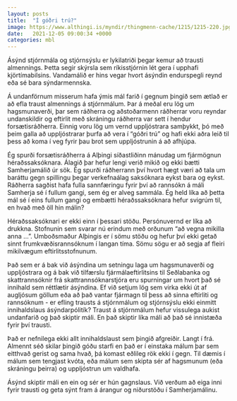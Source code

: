 ```yaml
---
layout: posts
title:  "Í góðri trú?"
image: https://www.althingi.is/myndir/thingmenn-cache/1215/1215-220.jpg
date:   2021-12-05 09:00:34 +0000
categories: mbl
---
```

Ásýnd stjórnmála og stjórnsýslu er lykilatriði þegar kemur að trausti almennings. Þetta segir skýrsla sem ríkisstjórnin lét gera í upphafi kjörtímabilsins. Vandamálið er hins vegar hvort ásýndin endurspegli reynd eða sé bara sýndarmennska. 

Á undanförnum misserum hafa ýmis mál farið í gegnum þingið sem ætlað er að efla traust almennings á stjórnmálum. Þar á meðal eru lög um hagsmunaverði, þar sem ráðherra og aðstoðarmenn ráðherrar voru reyndar undanskildir og eftirlit með skráningu ráðherra var sett í hendur forsætisráðherra. Einnig voru lög um vernd uppljóstrara samþykkt, þó með þeim galla að uppljóstrarar þurfa að vera í “góðri trú” og hafi ekki aðra leið til þess að koma í veg fyrir þau brot sem uppljóstrunin á að afhjúpa.

Ég spurði forsætisráðherra á Alþingi síðastliðinn mánudag um fjármögnun héraðssaksóknara. Álagið þar hefur lengi verið mikið og ekki bætti Samherjamálið úr sök. Ég spurði ráðherrann því hvort hægt væri að tala um baráttu gegn spillingu þegar verkefnaálag saksóknara eykst bara og eykst. Ráðherra sagðist hafa fulla sannfæringu fyrir því að rannsókn á máli Samherja sé í fullum gangi, sem ég er alveg sammála. Ég held líka að þetta mál sé í eins fullum gangi og embætti héraðssaksóknara hefur svigrúm til, en hvað með öll hin málin? 

Héraðssaksóknari er ekki einn í þessari stöðu. Persónuvernd er líka að drukkna. Stofnunin sem svarar nú erindum með orðunum “að vegna mikilla anna …”. Umboðsmaður Alþingis er í sömu stöðu og hefur því ekki getað sinnt frumkvæðisrannsóknum í langan tíma. Sömu sögu er að segja af fleiri mikilvægum eftirlitsstofnunum.

Það sem er á bak við ásýndina um setningu laga um hagsmunaverði og uppljóstrara og á bak við tilfærslu fjármálaeftirlitsins til Seðlabanka og skattrannsóknir frá skattrannsóknarstjóra eru spurningar um hvort það sé innihald sem réttlætir ásýndina. Ef við setjum lög sem virka ekki út af augljósum göllum eða að það vantar fjármagn til þess að sinna eftirliti og rannsóknum - er efling trausts á stjórnmálum og stjórnsýslu ekki einmitt innihaldslaus ásýndarpólitík? Traust á stjórnmálum hefur vissulega aukist undanfarið og það skiptir máli. En það skiptir líka máli að það sé innistæða fyrir því trausti. 

Það er nefnilega ekki allt innihaldslaust sem þingið afgreiðir. Langt í frá. Almennt séð skilar þingið góðu starfi en það er í einstaka málum þar sem eitthvað gerist og sama hvað, þá komast eðlileg rök ekki í gegn. Til dæmis í málum sem tengjast kvóta, eða málum sem skipta sér af hagsmunum (eða skráningu þeirra) og uppljóstrun um valdhafa. 

Ásýnd skiptir máli en ein og sér er hún gagnslaus. Við verðum að eiga inni fyrir trausti og geta sýnt fram á árangur og niðurstöðu í Samherjamálinu.
